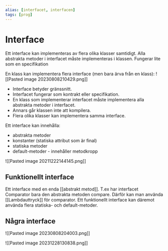 ```yaml
---
alias: [interfacet, interfacen]
tags: [prog]
---
```

# Interface

Ett interface kan implementeras av flera olika klasser samtidigt. Alla abstrakta metoder i interfacet måste implementeras i klassen. Fungerar lite som en specifikation

En klass kan implementera flera interface (men bara ärva från en klass):
![[Pasted image 20230808210429.png]]

- Interface betyder gränssnitt.
- Interfacet fungerar som kontrakt eller specifikation. 
- En klass som implementerar interfacet måste implementera alla abstrakta metoder i interfacet. 
- Annars går klassen inte att kompilera. 
- Flera olika klasser kan implementera samma interface.

Ett interface kan innehålla:
- abstrakta metoder
- konstanter (statiska attribut som är final)
- statiska metoder
- default-metoder - innehåller metodkropp

![[Pasted image 20211222144145.png]]

## Funktionellt interface
Ett interface med en enda [[abstrakt metod]]. T.ex har interfacet Comparator bara den abstrakta metoden compare. Därför kan man använda [[Lambdauttryck]] för comparator.
Ett funktionellt interface kan däremot använda flera statiska- och default-metoder. 

## Några interface
![[Pasted image 20230808204003.png]] 

![[Pasted image 20231228130838.png]]